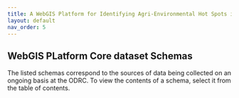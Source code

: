 ```yaml
---
title: A WebGIS Platform for Identifying Agri-Environmental Hot Spots in the Lake Erie Basin at a Field Scale
layout: default
nav_order: 5
---
```


## WebGIS PLatform Core dataset Schemas

The listed schemas correspond to the sources of data being collected on an ongoing basis at the ODRC. To view the contents of a schema, select it from the table of contents.

